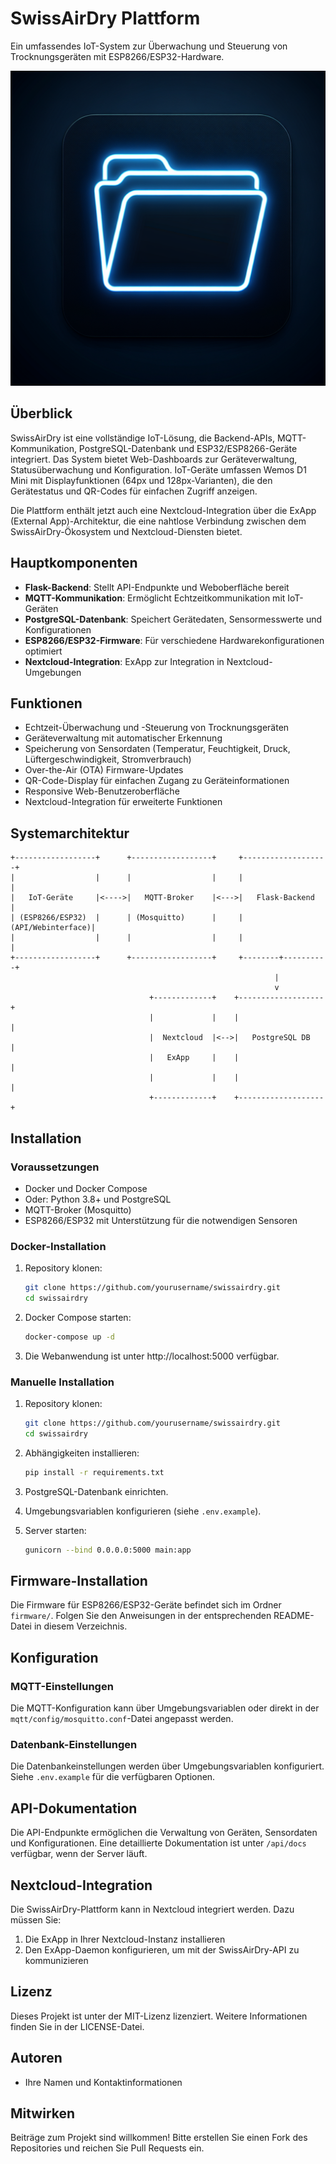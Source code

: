 # SwissAirDry Plattform

Ein umfassendes IoT-System zur Überwachung und Steuerung von Trocknungsgeräten mit ESP8266/ESP32-Hardware.

![SwissAirDry Logo](generated-icon.png)

## Überblick

SwissAirDry ist eine vollständige IoT-Lösung, die Backend-APIs, MQTT-Kommunikation, PostgreSQL-Datenbank und ESP32/ESP8266-Geräte integriert. Das System bietet Web-Dashboards zur Geräteverwaltung, Statusüberwachung und Konfiguration. IoT-Geräte umfassen Wemos D1 Mini mit Displayfunktionen (64px und 128px-Varianten), die den Gerätestatus und QR-Codes für einfachen Zugriff anzeigen.

Die Plattform enthält jetzt auch eine Nextcloud-Integration über die ExApp (External App)-Architektur, die eine nahtlose Verbindung zwischen dem SwissAirDry-Ökosystem und Nextcloud-Diensten bietet.

## Hauptkomponenten

- **Flask-Backend**: Stellt API-Endpunkte und Weboberfläche bereit
- **MQTT-Kommunikation**: Ermöglicht Echtzeitkommunikation mit IoT-Geräten
- **PostgreSQL-Datenbank**: Speichert Gerätedaten, Sensormesswerte und Konfigurationen
- **ESP8266/ESP32-Firmware**: Für verschiedene Hardwarekonfigurationen optimiert
- **Nextcloud-Integration**: ExApp zur Integration in Nextcloud-Umgebungen

## Funktionen

- Echtzeit-Überwachung und -Steuerung von Trocknungsgeräten
- Geräteverwaltung mit automatischer Erkennung
- Speicherung von Sensordaten (Temperatur, Feuchtigkeit, Druck, Lüftergeschwindigkeit, Stromverbrauch)
- Over-the-Air (OTA) Firmware-Updates
- QR-Code-Display für einfachen Zugang zu Geräteinformationen
- Responsive Web-Benutzeroberfläche
- Nextcloud-Integration für erweiterte Funktionen

## Systemarchitektur

```
+------------------+      +------------------+     +-------------------+
|                  |      |                  |     |                   |
|   IoT-Geräte     |<---->|   MQTT-Broker    |<--->|   Flask-Backend   |
| (ESP8266/ESP32)  |      | (Mosquitto)      |     | (API/Webinterface)|
|                  |      |                  |     |                   |
+------------------+      +------------------+     +--------+----------+
                                                           |
                                                           v
                               +-------------+    +-------------------+
                               |             |    |                   |
                               |  Nextcloud  |<-->|   PostgreSQL DB   |
                               |   ExApp     |    |                   |
                               |             |    |                   |
                               +-------------+    +-------------------+
```

## Installation

### Voraussetzungen

- Docker und Docker Compose
- Oder: Python 3.8+ und PostgreSQL
- MQTT-Broker (Mosquitto)
- ESP8266/ESP32 mit Unterstützung für die notwendigen Sensoren

### Docker-Installation

1. Repository klonen:
   ```bash
   git clone https://github.com/yourusername/swissairdry.git
   cd swissairdry
   ```

2. Docker Compose starten:
   ```bash
   docker-compose up -d
   ```

3. Die Webanwendung ist unter http://localhost:5000 verfügbar.

### Manuelle Installation

1. Repository klonen:
   ```bash
   git clone https://github.com/yourusername/swissairdry.git
   cd swissairdry
   ```

2. Abhängigkeiten installieren:
   ```bash
   pip install -r requirements.txt
   ```

3. PostgreSQL-Datenbank einrichten.

4. Umgebungsvariablen konfigurieren (siehe `.env.example`).

5. Server starten:
   ```bash
   gunicorn --bind 0.0.0.0:5000 main:app
   ```

## Firmware-Installation

Die Firmware für ESP8266/ESP32-Geräte befindet sich im Ordner `firmware/`. Folgen Sie den Anweisungen in der entsprechenden README-Datei in diesem Verzeichnis.

## Konfiguration

### MQTT-Einstellungen

Die MQTT-Konfiguration kann über Umgebungsvariablen oder direkt in der `mqtt/config/mosquitto.conf`-Datei angepasst werden.

### Datenbank-Einstellungen

Die Datenbankeinstellungen werden über Umgebungsvariablen konfiguriert. Siehe `.env.example` für die verfügbaren Optionen.

## API-Dokumentation

Die API-Endpunkte ermöglichen die Verwaltung von Geräten, Sensordaten und Konfigurationen. Eine detaillierte Dokumentation ist unter `/api/docs` verfügbar, wenn der Server läuft.

## Nextcloud-Integration

Die SwissAirDry-Plattform kann in Nextcloud integriert werden. Dazu müssen Sie:

1. Die ExApp in Ihrer Nextcloud-Instanz installieren
2. Den ExApp-Daemon konfigurieren, um mit der SwissAirDry-API zu kommunizieren

## Lizenz

Dieses Projekt ist unter der MIT-Lizenz lizenziert. Weitere Informationen finden Sie in der LICENSE-Datei.

## Autoren

- Ihre Namen und Kontaktinformationen

## Mitwirken

Beiträge zum Projekt sind willkommen! Bitte erstellen Sie einen Fork des Repositories und reichen Sie Pull Requests ein.